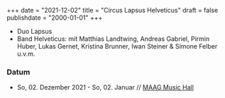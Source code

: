 ﻿
﻿+++
date = "2021-12-02"
title = "Circus Lapsus Helveticus"
draft = false
publishdate = "2000-01-01"
+++



* Duo Lapsus
* Band Helveticus: mit Matthias Landtwing, Andreas Gabriel, Pirmin Huber, Lukas Gernet, Kristina Brunner, Iwan Steiner & Simone Felber
u.v.m.


### Datum

* So, 02. Dezember 2021 - So, 02. Januar // [MAAG Music Hall](https://lapsus-helveticus.ch/)